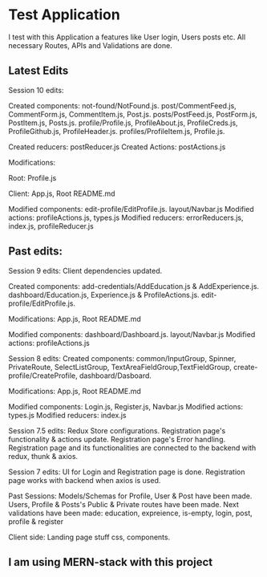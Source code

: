 # Test Application

I test with this Application a features like User login, Users posts etc.
All necessary Routes, APIs and Validations are done.

## Latest Edits

Session 10 edits:

Created components: not-found/NotFound.js. post/CommentFeed.js, CommentForm.js, CommentItem.js, Post.js. posts/PostFeed.js, PostForm.js, PostItem.js, Posts.js. profile/Profile.js, ProfileAbout.js, ProfileCreds.js, ProfileGithub.js, ProfileHeader.js. profiles/ProfileItem.js, Profile.js.

Created reducers: postReducer.js
Created Actions: postActions.js

Modifications:

Root:
Profile.js

Client:
App.js, Root README.md

Modified components: edit-profile/EditProfile.js. layout/Navbar.js
Modified actions: profileActions.js, types.js
Modified reducers: errorReducers.js, index.js, profileReducer.js

## Past edits:

Session 9 edits:
Client dependencies updated.

Created components: add-credentials/AddEducation.js & AddExperience.js.
dashboard/Education.js, Experience.js & ProfileActions.js. edit-profile/EditProfile.js.

Modifications:
App.js, Root README.md

Modified components: dashboard/Dashboard.js. layout/Navbar.js
Modified actions: profileActions.js

Session 8 edits:
Created components: common/InputGroup, Spinner, PrivateRoute, SelectListGroup, TextAreaFieldGroup,TextFieldGroup, create-profile/CreateProfile, dashboard/Dasboard.

Modifications:
App.js, Root README.md

Modified components: Login.js, Register.js, Navbar.js
Modified actions: types.js
Modified reducers: index.js

Session 7.5 edits:
Redux Store configurations. Registration page's functionality & actions update. Registration page's Error handling. Registration page and its functionalities are connected to the backend with redux, thunk & axios.

Session 7 edits:
UI for Login and Registration page is done. Registration page works with backend when axios is used.

Past Sessions:
Models/Schemas for Profile, User & Post have been made.
Users, Profile & Posts's Public & Private routes have been made.
Next validations have been made: education, expreience, is-empty, login, post, profile & register

Client side: Landing page stuff css, components.

## I am using MERN-stack with this project
